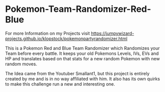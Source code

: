 # Pokemon-Team-Randomizer-Red-Blue

For more Information on my Projects visit https://jumpywizard-projects.github.io/klopstock/pokemonpartyrandomizer.html

This is a Pokemon Red and Blue Team Randomizer which Randomizes your Team before every battle.
It keeps your old Pokemons Levels, IVs, EVs and HP and translates based on that stats for a new random Pokemon with new random moves.


The Idea came from the Youtuber Smallant1, but this project is entirely created by me and is in no way affiliated with him. It also has its own quirks to make this challenge run a new and interesting one.
